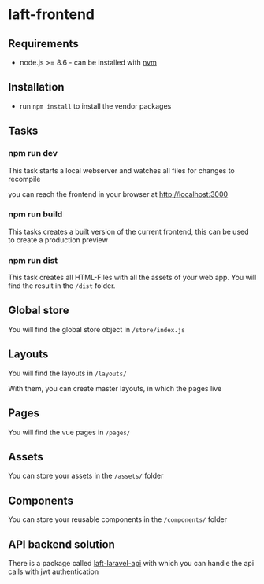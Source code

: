 # laft-frontend

## Requirements
- node.js >= 8.6 - can be installed with [nvm](https://github.com/creationix/nvm)

## Installation
- run ``` npm install ``` to install the vendor packages

## Tasks

### npm run dev
This task starts a local webserver and watches all files for changes to recompile

you can reach the frontend in your browser at [http://localhost:3000](http://localhost:3000)

### npm run build
This tasks creates a built version of the current frontend, this can be used to create a production preview

### npm run dist
This task creates all HTML-Files with all the assets of your web app. You will find the result in the ``` /dist ``` folder.

## Global store
You will find the global store object in ``` /store/index.js ```

## Layouts
You will find the layouts in ``` /layouts/ ```

With them, you can create master layouts, in which the pages live

## Pages
You will find the vue pages in ``` /pages/ ```

## Assets
You can store your assets in the ``` /assets/ ``` folder

## Components
You can store your reusable components in the ``` /components/ ``` folder

## API backend solution
There is a package called [laft-laravel-api](https://github.com/daspete/laft-laravel-api) with which you can handle the api calls with jwt authentication